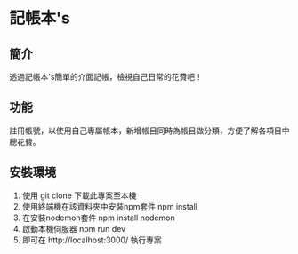 <!-- # expense-tracker -->
<h1>記帳本's</h1>
    
<h2>簡介</h2>
<p>透過記帳本's簡單的介面記帳，檢視自己日常的花費吧！</p>
    
<h2>功能</h2>
<p>註冊帳號，以使用自己專屬帳本，新增帳目同時為帳目做分類，方便了解各項目中總花費。</p>
    
<h2>安裝環境</h2>
<ol>
<li>使用 git clone 下載此專案至本機</li>
<li>使用終端機在該資料夾中安裝npm套件 npm install</li>
<li>在安裝nodemon套件 npm install nodemon</li>
<li>啟動本機伺服器 npm run dev</li>
<li>即可在 http://localhost:3000/ 執行專案</li>
</ol>

